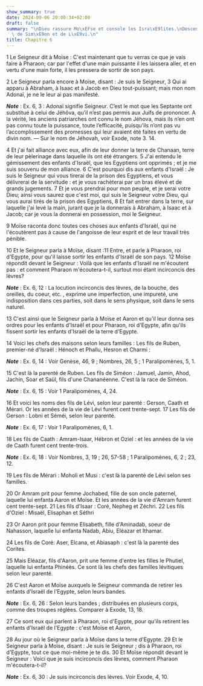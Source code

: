 ```yaml
---
show_summary: true
date: 2024-09-06 20:00:34+02:00
draft: false
summary: "\nDieu rassure Mo\xEFse et console les Isra\xE9lites.\nDescendance de Ruben,\
  \ de Sim\xE9on et de L\xE9vi.\n"
title: Chapitre 6
---
```





1 Le Seigneur dit à Moïse : C'est maintenant que tu verras ce que je vais faire à Pharaon; car par l'effet d'une main puissante il les laissera aller, et en vertu d'une main forte, il les pressera de sortir de son pays.


2 Le Seigneur parla encore à Moïse, disant : Je suis le Seigneur, 3 Qui ai apparu à Abraham, à Isaac et à Jacob en Dieu tout-puissant; mais mon nom Adonaï, je ne le leur ai pas manifesté.

***Note*** :  Ex. 6, 3 : Adonaï signifie Seigneur. C’est le mot que les Septante ont substitué à celui de Jéhôva, qu’il n’est pas permis aux Juifs de prononcer. A la vérité, les anciens patriarches ont connu le nom Jéhova, mais ils n’en ont pas connu toute la puissance, toute l’efficacité, puisqu’ils n’ont pas vu l’accomplissement des promesses qui leur avaient été faites en vertu de divin nom. ― Sur le nom de Jéhovah, voir Exode, note 3. 14.

4 Et j'ai fait alliance avec eux, afin de leur donner la terre de Chanaan, terre de leur pèlerinage dans laquelle ils ont été étrangers. 5 J'ai entendu le gémissement des enfants d'Israël, que les Egyptiens ont opprimés ; et je me suis souvenu de mon alliance. 6 C'est pourquoi dis aux enfants d'Israël : Je suis le Seigneur qui vous tirerai de la prison des Egyptiens, et vous délivrerai de la servitude : et je vous rachèterai par un bras élevé et de grands jugements. 7 Et je vous prendrai pour mon peuple, et je serai votre Dieu; ainsi vous saurez que c'est moi, qui suis le Seigneur votre Dieu, qui vous aurai tirés de la prison des Egyptiens, 8 Et fait entrer dans la terre, sur laquelle j'ai levé la main, jurant que je la donnerais à Abraham, à Isaac et à Jacob; car je vous la donnerai en possession, moi le Seigneur.


9 Moïse raconta donc toutes ces choses aux enfants d'Israël, qui ne l'écoutèrent pas à cause de l'angoisse de leur esprit et de leur travail très pénible.


10 Et le Seigneur parla à Moïse, disant :11 Entre, et parle à Pharaon, roi d'Egypte, pour qu'il laisse sortir les enfants d'Israël de son pays. 12 Moïse répondit devant le Seigneur : Voilà que les enfants d'Israël ne m'écoutent pas : et comment Pharaon m'écoutera-t-il, surtout moi étant incirconcis des lèvres?

***Note*** :  Ex. 6, 12 : La locution incirconcis des lèvres, de la bouche, des oreilles, du coeur, etc. , exprime une imperfection, une impureté, une indisposition dans ces parties, soit dans le sens physique, soit dans le sens naturel.


13 C'est ainsi que le Seigneur parla à Moïse et Aaron et qu'il leur donna ses ordres pour les enfants d'Israël et pour Pharaon, roi d'Egypte, afin qu'ils fissent sortir les enfants d'Israël de la terre d'Egypte.


14 Voici les chefs des maisons selon leurs familles : Les fils de Ruben, premier-né d'Israël : Hénoch et Phallu, Hesron et Charmi :

***Note*** :  Ex. 6, 14 : Voir Genèse, 46, 9 ; Nombres, 26, 5 ; 1 Paralipomènes, 5, 1.


15 C'est là la parenté de Ruben. Les fils de Siméon : Jamuel, Jamin, Ahod, Jachin, Soar et Saül, fils d'une Chananéenne. C'est là la race de Siméon.

***Note*** :  Ex. 6, 15 : Voir 1 Paralipomènes, 4, 24.


16 Et voici les noms des fils de Lévi, selon leur parenté : Gerson, Caath et Mérari. Or les années de la vie de Lévi furent cent trente-sept. 17 Les fils de Gerson : Lobni et Séméi, selon leur parenté.

***Note*** :  Ex. 6, 17 : Voir 1 Paralipomènes, 6, 1.

18 Les fils de Caath : Amram-Isaar, Hébron et Oziel : et les années de la vie de Caath furent cent trente-trois.

***Note*** :  Ex. 6, 18 : Voir Nombres, 3, 19 ; 26, 57-58 ; 1 Paralipomènes, 6, 2 ; 23, 12.

19 Les fils de Mérari : Moholi et Musi : c'est là la parenté de Lévi selon ses familles.


20 Or Amram prit pour femme Jochabed, fille de son oncle paternel, laquelle lui enfanta Aaron et Moïse. Et les années de la vie d'Amram furent cent trente-sept. 21 Les fils d'Isaar : Coré, Nepheg et Zéchri. 22 Les fils d'Oziel : Misaël, Elisaphan et Séthri


23 Or Aaron prit pour femme Elisabeth, fille d'Aminadab, soeur de Nahasson, laquelle lui enfanta Nadab, Abiu, Eléazar et Ithamar.


24 Les fils de Coré: Aser, Elcana, et Abiasaph : c'est là la parenté des Corites.


25 Mais Eléazar, fils d'Aaron, prit une femme d'entre les filles le Phutiel, laquelle lui enfanta Phinéès. Ce sont là les chefs des familles lévitiques selon leur parenté.


26 C'est Aaron et Moïse auxquels le Seigneur commanda de retirer les enfants d'Israël de l'Egypte, selon leurs bandes.

***Note*** :  Ex. 6, 26 : Selon leurs bandes ; distribuées en plusieurs corps, comme des troupes réglées. Comparer à Exode, 13, 18.

27 Ce sont eux qui parlent à Pharaon, roi d'Egypte, pour qu'ils retirent les enfants d'Israël de l'Egypte : c'est Moïse et Aaron,


28 Au jour où le Seigneur parla à Moïse dans la terre d'Egypte. 29 Et le Seigneur parla à Moïse, disant : Je suis le Seigneur ; dis à Pharaon, roi d'Egypte, tout ce que moi-même je te dis. 30 Et Moïse répondit devant le Seigneur : Voici que je suis incirconcis des lèvres, comment Pharaon m'écoutera-t-il?

***Note*** :  Ex. 6, 30 : Je suis incirconcis des lèvres. Voir Exode, 4, 10.

